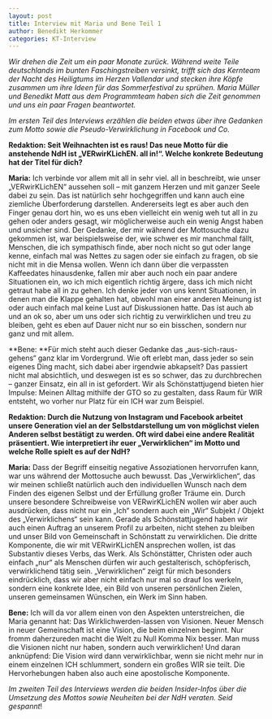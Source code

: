 ```yaml
---
layout: post
title: Interview mit Maria und Bene Teil 1
author: Benedikt Herkommer
categories: KT-Interview
---
```

_Wir drehen die Zeit um ein paar Monate zurück. Während weite Teile deutschlands im bunten Faschingstreiben versinkt, trifft sich das Kernteam der Nacht des Heiligtums im Herzen Vallendar und stecken ihre Köpfe zusammen um ihre Ideen für das Sommerfestival zu sprühen. Maria Müller und Benedikt Matt aus dem Programmteam haben sich die Zeit genommen und uns ein paar Fragen beantwortet._

_Im ersten Teil des Interviews erzählen die beiden etwas über ihre Gedanken zum Motto sowie die Pseudo-Verwirklichung in Facebook und Co._



**Redaktion: Seit Weihnachten ist es raus! Das neue Motto für die anstehende NdH ist „VERwirKLichEN. all in!“. Welche konkrete Bedeutung hat der Titel für dich?**

**Maria:** Ich verbinde vor allem mit all in sehr viel. all in beschreibt, wie unser „VERwirKLichEN“ aussehen soll – mit ganzem Herzen und mit ganzer Seele dabei zu sein. Das ist natürlich sehr hochgegriffen und kann auch eine ziemliche Überforderung darstellen. Andererseits legt es aber auch den Finger genau dort hin, wo es uns eben vielleicht ein wenig weh tut all in zu gehen oder anders gesagt, wir möglicherweise auch ein wenig Angst haben und unsicher sind. Der Gedanke, der mir während der Mottosuche dazu gekommen ist, war beispielsweise der, wie schwer es mir manchmal fällt, Menschen, die ich sympathisch finde, aber noch nicht so gut oder lange kenne, einfach mal was Nettes zu sagen oder sie einfach zu fragen, ob sie nicht mit in die Mensa wollen. Wenn ich dann über die verpassten Kaffeedates hinausdenke, fallen mir aber auch noch ein paar andere Situationen ein, wo ich mich eigentlich richtig ärgere, dass ich mich nicht getraut habe all in zu gehen. Ich denke jeder von uns kennt Situationen, in denen man die Klappe gehalten hat, obwohl man einer anderen Meinung ist oder auch einfach mal keine Lust auf Diskussionen hatte. Das ist auch ab und an ok so, aber um uns oder sich richtig zu verwirklichen und treu zu bleiben, geht es eben auf Dauer nicht nur so ein bisschen, sondern nur ganz und mit allem.

**Bene: **Für mich steht auch dieser Gedanke das „aus-sich-raus-gehens“ ganz klar im Vordergrund. Wie oft erlebt man, dass jeder so sein eigenes Ding macht, sich dabei aber irgendwie abkapselt? Das passiert nicht mal absichtlich, und deswegen ist es so schwer, das zu durchbrechen – ganzer Einsatz, ein all in ist gefordert. Wir als Schönstattjugend bieten hier Impulse: Meinen Alltag mithilfe der GTO so zu gestalten, dass Raum für WIR entsteht, wo vorher nur Platz für ein ICH war zum Beispiel.



**Redaktion: Durch die Nutzung von Instagram und Facebook arbeitet unsere Generation viel an der Selbstdarstellung um von möglichst vielen Anderen selbst bestätigt zu werden. Oft wird dabei eine andere Realität präsentiert. Wie interpretiert ihr euer „Verwirklichen“ im Motto und welche Rolle spielt es auf der NdH?**

**Maria:** Dass der Begriff einseitig negative Assoziationen hervorrufen kann, war uns während der Mottosuche auch bewusst. Das „Verwirklichen“, das wir meinen schließt natürlich auch den individuellen Wunsch nach dem Finden des eigenen Selbst und der Erfüllung großer Träume ein. Durch unsere besondere Schreibweise von VERwirKLichEN wollen wir aber auch ausdrücken, dass nicht nur ein „Ich“ sondern auch ein „Wir“ Subjekt / Objekt des „Verwirklichens“ sein kann. Gerade als Schönstattjugend haben wir auch einen Auftrag an unserem Profil zu arbeiten, nicht stehen zu bleiben und unser Bild von Gemeinschaft in Schönstatt zu verwirklichen. Die dritte Komponente, die wir mit VERwirKLichEN ansprechen wollen, ist das Substantiv dieses Verbs, das Werk. Als Schönstätter, Christen oder auch einfach „nur“ als Menschen dürfen wir auch gestalterisch, schöpferisch, verwirklichend tätig sein. „Verwirklichen“ zeigt für mich besonders eindrücklich, dass wir aber nicht einfach nur mal so drauf los werkeln, sondern eine konkrete Idee, ein Bild von unseren persönlichen Zielen, unseren gemeinsamen Wünschen, ein Werk im Sinn haben.

**Bene:** Ich will da vor allem einen von den Aspekten unterstreichen, die Maria genannt hat: Das Wirklichwerden-lassen von Visionen. Neuer Mensch in neuer Gemeinschaft ist eine Vision, die beim einzelnen beginnt. Nur fromm daherzureden macht die Welt zu Null Komma Nix besser. Man muss die Visionen nicht nur haben, sondern auch verwirklichen! Und daran anknüpfend: Die Vision wird dann verwirklichbar, wenn sie nicht mehr nur in einem einzelnen ICH schlummert, sondern ein großes WIR sie teilt. Die Hervorhebungen haben also auch eine apostolische Komponente.



_Im zweiten Teil des Interviews werden die beiden Insider-Infos über die Umsetzung des Mottos sowie Neuheiten bei der NdH veraten. Seid gespannt_!
